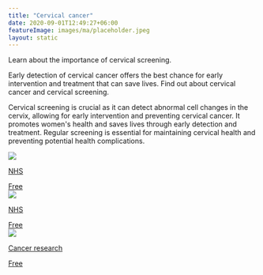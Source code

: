 ```yaml
---
title: "Cervical cancer"
date: 2020-09-01T12:49:27+06:00
featureImage: images/ma/placeholder.jpeg
layout: static
---
```


Learn about the importance of cervical screening.

Early detection of cervical cancer offers the best chance for early intervention and treatment that can save lives. Find out about cervical cancer and cervical screening. 

Cervical screening is crucial as it can detect abnormal cell changes in the cervix, allowing for early intervention and preventing cervical cancer. It promotes women's health and saves lives through early detection and treatment. Regular screening is essential for maintaining cervical health and preventing potential health complications.

<a class="ma-link" href="https://www.nhs.uk/conditions/cervical-screening/how-to-book/"><div class="ma-card ma-card-Health"><div class="ma-icon"><img src ="/images/icon-check.png"/></div><div class="ma-name"><p>NHS</p></div><div class="ma-paid-text"><span>Free</span></div></div></a><a class="ma-link" href="https://www.nhs.uk/conditions/cervical-screening/why-its-important/"><div class="ma-card ma-card-Health"><div class="ma-icon"><img src ="/images/icon-check.png"/></div><div class="ma-name"><p>NHS</p></div><div class="ma-paid-text"><span>Free </span></div></div></a><a class="ma-link" href="https://www.cancerresearchuk.org/about-cancer/cervical-cancer/getting-diagnosed/screening/about"><div class="ma-card ma-card-Health"><div class="ma-icon"><img src ="/images/icon-check.png"/></div><div class="ma-name"><p>Cancer research</p></div><div class="ma-paid-text"><span>Free </span></div></div></a>  

<br/><br/>






